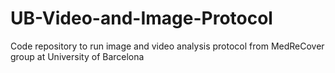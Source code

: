# UB-Video-and-Image-Protocol
Code repository to run image and video analysis protocol from MedReCover group at University of Barcelona
